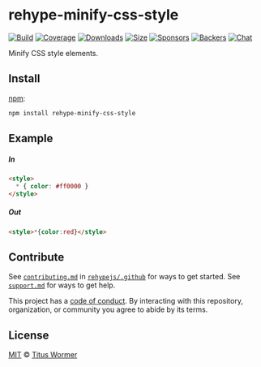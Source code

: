 <!--This file is generated by `build-packages.js`-->

# rehype-minify-css-style

[![Build][build-badge]][build]
[![Coverage][coverage-badge]][coverage]
[![Downloads][downloads-badge]][downloads]
[![Size][size-badge]][size]
[![Sponsors][sponsors-badge]][collective]
[![Backers][backers-badge]][collective]
[![Chat][chat-badge]][chat]

Minify CSS style elements.

## Install

[npm][]:

```sh
npm install rehype-minify-css-style
```

## Example

##### In

```html
<style>
  * { color: #ff0000 }
</style>
```

##### Out

```html
<style>*{color:red}</style>
```

## Contribute

See [`contributing.md`][contributing] in [`rehypejs/.github`][health] for ways
to get started.
See [`support.md`][support] for ways to get help.

This project has a [code of conduct][coc].
By interacting with this repository, organization, or community you agree to
abide by its terms.

## License

[MIT][license] © [Titus Wormer][author]

[build-badge]: https://img.shields.io/travis/rehypejs/rehype-minify.svg

[build]: https://travis-ci.org/rehypejs/rehype-minify

[coverage-badge]: https://img.shields.io/codecov/c/github/rehypejs/rehype-minify.svg

[coverage]: https://codecov.io/github/rehypejs/rehype-minify

[downloads-badge]: https://img.shields.io/npm/dm/rehype-minify-css-style.svg

[downloads]: https://www.npmjs.com/package/rehype-minify-css-style

[size-badge]: https://img.shields.io/bundlephobia/minzip/rehype-minify-css-style.svg

[size]: https://bundlephobia.com/result?p=rehype-minify-css-style

[sponsors-badge]: https://opencollective.com/unified/sponsors/badge.svg

[backers-badge]: https://opencollective.com/unified/backers/badge.svg

[collective]: https://opencollective.com/unified

[chat-badge]: https://img.shields.io/badge/chat-discussions-success.svg

[chat]: https://github.com/rehypejs/rehype/discussions

[npm]: https://docs.npmjs.com/cli/install

[health]: https://github.com/rehypejs/.github

[contributing]: https://github.com/rehypejs/.github/blob/main/contributing.md

[support]: https://github.com/rehypejs/.github/blob/main/support.md

[coc]: https://github.com/rehypejs/.github/blob/main/code-of-conduct.md

[license]: https://github.com/rehypejs/rehype-minify/blob/main/license

[author]: https://wooorm.com
